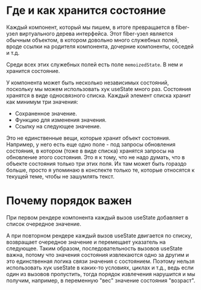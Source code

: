 # Где и как хранится состояние

Каждый компонент, который мы пишем, в итоге превращается в fiber-узел виртуального дерева интерфейса. Этот fiber-узел является обычным объектом, в котором довольно много служебных полей, вроде ссылки на родителя компонента, дочерние компоненты, соседей и т.д.

Среди всех этих служебных полей есть поле `memoizedState`. В нем и хранится состояние.

У компонента может быть несколько независимых состояний, поскольку мы можем использовать хук useState много раз. Состояния хранятся в виде односвязного списка. Каждый элемент списка хранит как минимум три значения:

* Сохраненное значение.
* Функцию для изменения значения.
* Ссылку на следующее значение.

Это не единственные вещи, которые хранит объект состояния. Например, у него есть еще одно поле - под запросы обновления состояния, в котором (тоже в виде списка) хранятся запросы на обновление этого состояния. Это я к тому, что не надо думать, что в объекте состояния только три этих поля. Их там может быть гораздо больше, просто я упоминаю в конспекте только те, которые относятся к текущей теме, чтобы не зашумлять текст.

# Почему порядок важен

При первом рендере компонента каждый вызов useState добавляет в список очередное значение.

А при повторном рендере каждый вызов useState двигается по списку, возвращает очередное значение и перемещает указатель на следующее. Таким образом, последовательность вызовов useState важна, потому что значения состояния извлекаются одно за другим и это единственная логика связи значения с состоянием. Поэтому нельзя использовать хук useState в каких-то условиях, циклах и т.д., ведь если один из вызовов пропустить, тогда порядок извлечения нарушится и мы получим, например, в переменную "вес" значение состояния "возраст".

